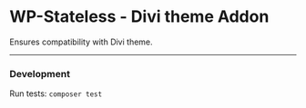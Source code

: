 # WP-Stateless - Divi theme Addon

Ensures compatibility with Divi theme.

---

### Development

Run tests: `composer test`
